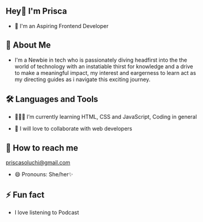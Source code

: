 ## Hey👋 I'm Prisca
- 🔭 I'm an Aspiring Frontend Developer
  
## 👀  About Me
- I'm a Newbie in tech who is passionately diving headfirst into the the world of technology with an instatiable thirst for knowledge and a drive to make a meaningful impact, my interest and eargerness to learn act as my directing guides as i navigate this exciting journey.

## 🛠️ Languages and Tools

- 👩🏻‍💻 I’m currently learning HTML, CSS and JavaScript, Coding in general
  
- 💞️ I will love to collaborate with web developers
  
##  📩 How to reach me
  priscasoluchi@gmail.com
  
    
- 😄 Pronouns: She/her✨

##  ⚡ Fun fact  
- I love listening to Podcast

